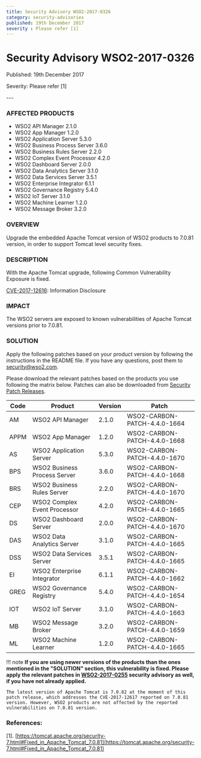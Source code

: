 ```yaml
---
title: Security Advisory WSO2-2017-0326
category: security-advisories
published: 19th December 2017
severity : Please refer [1]
---
```


# Security Advisory WSO2-2017-0326

<p class="doc-info">Published: 19th December 2017</p>
<p class="doc-info">Severity: Please refer [1]</p>
---

### AFFECTED PRODUCTS
* WSO2 API Manager 2.1.0
* WSO2 App Manager 1.2.0
* WSO2 Application Server 5.3.0
* WSO2 Business Process Server 3.6.0
* WSO2 Business Rules Server 2.2.0
* WSO2 Complex Event Processor 4.2.0
* WSO2 Dashboard Server 2.0.0
* WSO2 Data Analytics Server 3.1.0
* WSO2 Data Services Server 3.5.1
* WSO2 Enterprise Integrator  6.1.1
* WSO2 Governance Registry 5.4.0
* WSO2 IoT Server 3.1.0
* WSO2 Machine Learner 1.2.0
* WSO2 Message Broker 3.2.0


### OVERVIEW
Upgrade the embedded Apache Tomcat version of WSO2 products to 7.0.81 version, in order to support Tomcat level security fixes.


### DESCRIPTION
With the Apache Tomcat upgrade, following Common Vulnerability Exposure is fixed.

[CVE-2017-12616](https://cve.mitre.org/cgi-bin/cvename.cgi?name=CVE-2017-12616): Information Disclosure


### IMPACT
The WSO2 servers are exposed to known vulnerabilities of Apache Tomcat versions prior to 7.0.81.


### SOLUTION
Apply the following patches based on your product version by following the instructions in the README file. If you have any questions, post them to <security@wso2.com>.

Please download the relevant patches based on the products you use following the matrix below. Patches can also be downloaded from [Security Patch Releases](https://wso2.com/security-patch-releases/).


| **Code** | **Product**                  | **Version** | **Patch**                        |
| -------- | ---------------------------- | ----------- | -------------------------------- |
| AM       | WSO2 API Manager             | 2.1.0       | WSO2-CARBON-PATCH-4.4.0-1664 |
| APPM     | WSO2 App Manager             | 1.2.0       | WSO2-CARBON-PATCH-4.4.0-1668 |
| AS       | WSO2 Application Server      | 5.3.0       | WSO2-CARBON-PATCH-4.4.0-1670 |
| BPS      | WSO2 Business Process Server | 3.6.0       | WSO2-CARBON-PATCH-4.4.0-1668 |
| BRS      | WSO2 Business Rules Server   | 2.2.0       | WSO2-CARBON-PATCH-4.4.0-1670 |
| CEP      | WSO2 Complex Event Processor | 4.2.0       | WSO2-CARBON-PATCH-4.4.0-1665 |
| DS       | WSO2 Dashboard Server        | 2.0.0       | WSO2-CARBON-PATCH-4.4.0-1670 |
| DAS      | WSO2 Data Analytics Server   | 3.1.0       | WSO2-CARBON-PATCH-4.4.0-1665 |
| DSS      | WSO2 Data Services Server    | 3.5.1       | WSO2-CARBON-PATCH-4.4.0-1665 |
| EI       | WSO2 Enterprise Integrator   | 6.1.1       | WSO2-CARBON-PATCH-4.4.0-1662 |
| GREG     | WSO2 Governance Registry     | 5.4.0       | WSO2-CARBON-PATCH-4.4.0-1654 |
| IOT      | WSO2 IoT Server              | 3.1.0       | WSO2-CARBON-PATCH-4.4.0-1663 |
| MB       | WSO2 Message Broker          | 3.2.0       | WSO2-CARBON-PATCH-4.4.0-1659 |
| ML       | WSO2 Machine Learner         | 1.2.0       | WSO2-CARBON-PATCH-4.4.0-1665 |


!!! note
    **If you are using newer versions of the products than the ones mentioned in the "SOLUTION" section, this vulnerability is fixed. Please apply the relevant patches in [WSO2-2017-0255](https://docs.wso2.com/display/Security/Security+Advisory+WSO2-2017-0255) security advisory as well, if you have not already applied.**

    The latest version of Apache Tomcat is 7.0.82 at the moment of this patch release, which addresses the CVE-2017-12617 reported on 7.0.81 version. However, WSO2 products are not affected by the reported vulnerabilities on 7.0.81 version.


### References:
[1]. [https://tomcat.apache.org/security-7.html#Fixed_in_Apache_Tomcat_7.0.81](https://tomcat.apache.org/security-7.html#Fixed_in_Apache_Tomcat_7.0.81)
